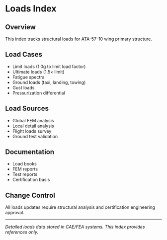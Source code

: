# Loads Index

## Overview
This index tracks structural loads for ATA-57-10 wing primary structure.

## Load Cases
- Limit loads (1.0g to limit load factor)
- Ultimate loads (1.5× limit)
- Fatigue spectra
- Ground loads (taxi, landing, towing)
- Gust loads
- Pressurization differential

## Load Sources
- Global FEM analysis
- Local detail analysis
- Flight loads survey
- Ground test validation

## Documentation
- Load books
- FEM reports
- Test reports
- Certification basis

## Change Control
All loads updates require structural analysis and certification engineering approval.

---
*Detailed loads data stored in CAE/FEA systems. This index provides references only.*
